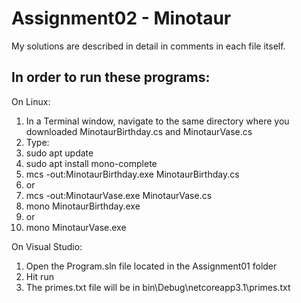 # Assignment02 - Minotaur

My solutions are described in detail in comments in each file itself.

## In order to run these programs:

On Linux:
1. In a Terminal window, navigate to the same directory where you downloaded MinotaurBirthday.cs and MinotaurVase.cs
2. Type:
3. sudo apt update
4. sudo apt install mono-complete
5. mcs -out:MinotaurBirthday.exe MinotaurBirthday.cs
6. or 
7. mcs -out:MinotaurVase.exe MinotaurVase.cs
8. mono MinotaurBirthday.exe
9. or
10. mono MinotaurVase.exe


On Visual Studio:
1. Open the Program.sln file located in the Assignment01 folder
2. Hit run
3. The primes.txt file will be in bin\Debug\netcoreapp3.1\primes.txt
